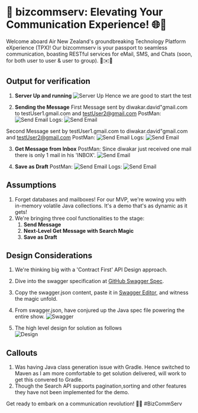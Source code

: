 # 🚀 bizcommserv: Elevating Your Communication Experience! 🌐💬

Welcome aboard Air New Zealand's groundbreaking Technology Platform eXperience (TPX)! Our bizcommserv is your passport to seamless communication, boasting RESTful services for eMail, SMS, and Chats (soon, for both user to user & user to group). 🚀✉️🤝

## Output for verification
1. **Server Up and running**
![Server Up](https://github.com/ByteMind555/bizcommserv/blob/main/communicationserv/src/test/java/resource/serverUp.PNG)
Hence we are good to start the test
      
2. **Sending the Message**
First Message sent by diwakar.david"gmail.com to testUser1.gmail.com and testUser2@gmail.com
PostMan:
![Send Email](https://github.com/ByteMind555/bizcommserv/blob/main/communicationserv/src/test/java/resource/sendEmail1_Swagger.PNG)
Logs:
![Send Email](https://github.com/ByteMind555/bizcommserv/blob/main/communicationserv/src/test/java/resource/sendEmail1_logs.PNG)

Second Message sent by testUser1.gmail.com to diwakar.david"gmail.com and testUser2@gmail.com
PostMan:
![Send Email](https://github.com/ByteMind555/bizcommserv/blob/main/communicationserv/src/test/java/resource/sendEmail2_testUser_postman.PNG)
Logs:
![Send Email](https://github.com/ByteMind555/bizcommserv/blob/main/communicationserv/src/test/java/resource/sendEmail2_testUser_logs.PNG)

3. **Get Message from Inbox**
PostMan: Since diwakar just received one mail there is only 1 mail in his 'INBOX'. 
![Send Email](https://github.com/ByteMind555/bizcommserv/blob/main/communicationserv/src/test/java/resource/getEmails_from_mailbox_postman.PNG)

4. **Save as Draft**
PostMan:
![Send Email](https://github.com/ByteMind555/bizcommserv/blob/main/communicationserv/src/test/java/resource/saveDraft_Diwakar_postman.PNG)
Logs:
![Send Email](https://github.com/ByteMind555/bizcommserv/blob/main/communicationserv/src/test/java/resource/saveDraft_Diwakar_log.PNG)


## Assumptions
1. Forget databases and mailboxes! For our MVP, we're wowing you with in-memory volatile Java collections. It's a demo that's as dynamic as it gets!
2. We're bringing three cool functionalities to the stage:
   1. **Send Message**
   2. **Next-Level Get Message with Search Magic**
   3. **Save as Draft**


## Design Considerations
1. We're thinking big with a 'Contract First' API Design approach.
2. Dive into the swagger specification at [GitHub Swagger Spec](https://github.com/ByteMind555/bizcommserv/blob/main/communicationserv/src/main/resources/schema/swagger.json).
3. Copy the swagger.json content, paste it in [Swagger Editor](https://editor.swagger.io/), and witness the magic unfold.
4. From swagger.json, have conjured up the Java spec file powering the entire show.
![Swagger](https://github.com/ByteMind555/bizcommserv/blob/main/communicationserv/src/test/java/resource/SwaggerPayload.PNG)

5. The high level design for solution as follows  
![Design](https://github.com/ByteMind555/bizcommserv/blob/main/communicationserv/src/test/java/resource/drawio.png)

## Callouts
1. Was having Java class generation issue with Gradle. Hence switched to Maven as I am more comfortable to get solution delivered, will work to get this convered to Gradle. 
2. Though the Search API supports pagination,sorting and other features they have not been implemented for the demo.  


Get ready to embark on a communication revolution! 💬✨ #BizCommServ
